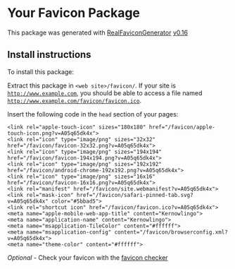 # Your Favicon Package

This package was generated with [RealFaviconGenerator](https://realfavicongenerator.net/) [v0.16](https://realfavicongenerator.net/change_log#v0.16)

## Install instructions

To install this package:

Extract this package in <code>&lt;web site&gt;/favicon/</code>. If your site is <code>http://www.example.com</code>, you should be able to access a file named <code>http://www.example.com/favicon/favicon.ico</code>.

Insert the following code in the `head` section of your pages:

    <link rel="apple-touch-icon" sizes="180x180" href="/favicon/apple-touch-icon.png?v=A05q65dk4x">
    <link rel="icon" type="image/png" sizes="32x32" href="/favicon/favicon-32x32.png?v=A05q65dk4x">
    <link rel="icon" type="image/png" sizes="194x194" href="/favicon/favicon-194x194.png?v=A05q65dk4x">
    <link rel="icon" type="image/png" sizes="192x192" href="/favicon/android-chrome-192x192.png?v=A05q65dk4x">
    <link rel="icon" type="image/png" sizes="16x16" href="/favicon/favicon-16x16.png?v=A05q65dk4x">
    <link rel="manifest" href="/favicon/site.webmanifest?v=A05q65dk4x">
    <link rel="mask-icon" href="/favicon/safari-pinned-tab.svg?v=A05q65dk4x" color="#5bbad5">
    <link rel="shortcut icon" href="/favicon/favicon.ico?v=A05q65dk4x">
    <meta name="apple-mobile-web-app-title" content="Kernowlingo">
    <meta name="application-name" content="Kernowlingo">
    <meta name="msapplication-TileColor" content="#ffffff">
    <meta name="msapplication-config" content="/favicon/browserconfig.xml?v=A05q65dk4x">
    <meta name="theme-color" content="#ffffff">

*Optional* - Check your favicon with the [favicon checker](https://realfavicongenerator.net/favicon_checker)